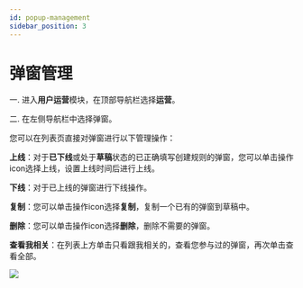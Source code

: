 ```yaml
---
id: popup-management
sidebar_position: 3
---
```


# 弹窗管理

一. 进入**用户运营**模块，在顶部导航栏选择**运营**。

二. 在左侧导航栏中选择弹窗。

您可以在列表页直接对弹窗进行以下管理操作：

**上线**：对于**已下线**或处于**草稿**状态的已正确填写创建规则的弹窗，您可以单击操作icon选择上线，设置上线时间后进行上线。

**下线**：对于已上线的弹窗进行下线操作。

**复制**：您可以单击操作icon选择**复制**，复制一个已有的弹窗到草稿中。

**删除**：您可以单击操作icon选择**删除**，删除不需要的弹窗。

**查看我相关**：在列表上方单击只看跟我相关的，查看您参与过的弹窗，再次单击查看全部。

![](https://3953104361-files.gitbook.io/~/files/v0/b/gitbook-legacy-files/o/assets%2F-M2qbZInaXgdm8kkNosp%2F-M3eVklJqOahxNoiqR1l%2F-M3e_PiaOJbclBZvep9s%2Fimage.png?alt=media&token=dd9158aa-d482-4c8c-8ac4-bdd2f4306c42)
